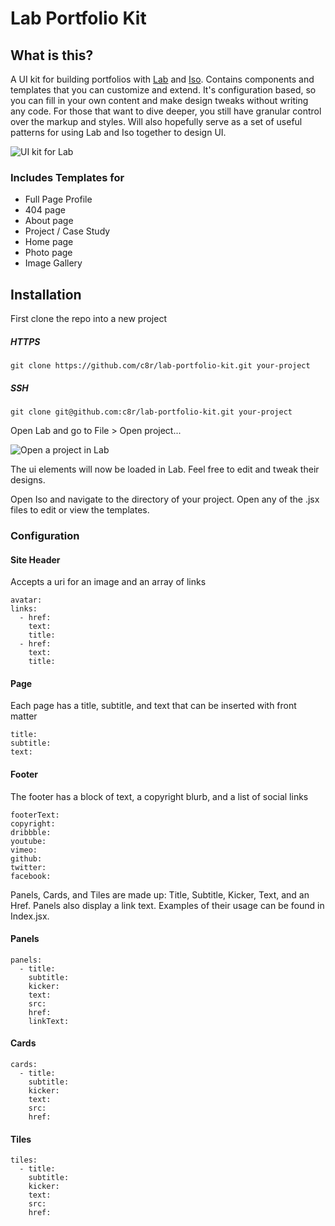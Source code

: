 # Lab Portfolio Kit

## What is this?

A UI kit for building portfolios with [Lab](https://compositor.io/lab) and [Iso](https://compositor.io/iso). Contains components and templates that you can customize and extend. It's configuration based, so you can fill in your own content and make design tweaks without writing any code. For those that want to dive deeper, you still have granular control over the markup and styles. Will also hopefully serve as a set of useful patterns for using Lab and Iso together to design UI.

![UI kit for Lab](https://c8r.imgix.net/213bc9b8c0b2ad6c821feeaf/lab-portfolio-kit.png?w=1920&fit=clip)

### Includes Templates for 

- Full Page Profile 
- 404 page
- About page
- Project / Case Study
- Home page
- Photo page
- Image Gallery

## Installation

First clone the repo into a new project

##### HTTPS
```
git clone https://github.com/c8r/lab-portfolio-kit.git your-project
```

##### SSH
```
git clone git@github.com:c8r/lab-portfolio-kit.git your-project
```

Open Lab and go to File > Open project...

![Open a project in Lab](https://c8r.imgix.net/962c933490eb36b875da5000/open.png)

The ui elements will now be loaded in Lab. Feel free to edit and tweak their designs.

Open Iso and navigate to the directory of your project. Open any of the .jsx files to edit or view the templates.

### Configuration

#### Site Header
Accepts a uri for an image and an array of links
```
avatar: 
links: 
  - href: 
    text: 
    title: 
  - href: 
    text: 
    title: 
```

#### Page
Each page has a title, subtitle, and text that can be inserted with front matter
```
title: 
subtitle: 
text: 
```

#### Footer
The footer has a block of text, a copyright blurb, and a list of social links
```
footerText: 
copyright: 
dribbble: 
youtube: 
vimeo: 
github: 
twitter: 
facebook: 
```

Panels, Cards, and Tiles are made up: Title, Subtitle, Kicker, Text, and an Href. Panels also display a link text. Examples of their usage can be found in Index.jsx.

#### Panels

```
panels: 
  - title: 
    subtitle: 
    kicker: 
    text: 
    src: 
    href: 
    linkText: 
```

#### Cards

```
cards: 
  - title: 
    subtitle: 
    kicker: 
    text: 
    src: 
    href: 
```

#### Tiles

```
tiles: 
  - title: 
    subtitle: 
    kicker: 
    text: 
    src: 
    href: 
```

